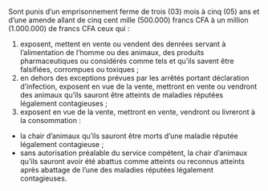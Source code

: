Sont punis d’un emprisonnement ferme de trois (03) mois à cinq (05) ans et d’une amende allant de cinq cent mille (500.000) francs CFA à un million (1.000.000) de francs CFA ceux qui :
1. exposent, mettent en vente ou vendent des denrées servant à l’alimentation de l’homme ou des animaux, des produits pharmaceutiques ou considérés comme tels et qu’ils savent être falsifiées, corrompues ou toxiques ;
2. en dehors des exceptions prévues par les arrêtés portant déclaration d’infection, exposent en vue de la vente, mettront en vente ou vendront des animaux qu’ils sauront être atteints de maladies réputées légalement contagieuses ;
3. exposent en vue de la vente, mettront en vente, vendront ou livreront à la consommation :
- la chair d’animaux qu’ils sauront être morts d’une maladie réputée légalement contagieuse ;
- sans autorisation préalable du service compétent, la chair d’animaux qu’ils sauront avoir été abattus comme atteints ou reconnus atteints après abattage de l’une des maladies réputées légalement contagieuses.